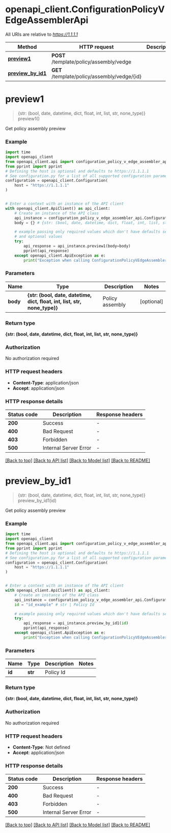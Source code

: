 # openapi_client.ConfigurationPolicyVEdgeAssemblerApi

All URIs are relative to *https://1.1.1.1*

Method | HTTP request | Description
------------- | ------------- | -------------
[**preview1**](ConfigurationPolicyVEdgeAssemblerApi.md#preview1) | **POST** /template/policy/assembly/vedge | 
[**preview_by_id1**](ConfigurationPolicyVEdgeAssemblerApi.md#preview_by_id1) | **GET** /template/policy/assembly/vedge/{id} | 


# **preview1**
> {str: (bool, date, datetime, dict, float, int, list, str, none_type)} preview1()



Get policy assembly preview

### Example


```python
import time
import openapi_client
from openapi_client.api import configuration_policy_v_edge_assembler_api
from pprint import pprint
# Defining the host is optional and defaults to https://1.1.1.1
# See configuration.py for a list of all supported configuration parameters.
configuration = openapi_client.Configuration(
    host = "https://1.1.1.1"
)


# Enter a context with an instance of the API client
with openapi_client.ApiClient() as api_client:
    # Create an instance of the API class
    api_instance = configuration_policy_v_edge_assembler_api.ConfigurationPolicyVEdgeAssemblerApi(api_client)
    body = {} # {str: (bool, date, datetime, dict, float, int, list, str, none_type)} | Policy assembly (optional)

    # example passing only required values which don't have defaults set
    # and optional values
    try:
        api_response = api_instance.preview1(body=body)
        pprint(api_response)
    except openapi_client.ApiException as e:
        print("Exception when calling ConfigurationPolicyVEdgeAssemblerApi->preview1: %s\n" % e)
```


### Parameters

Name | Type | Description  | Notes
------------- | ------------- | ------------- | -------------
 **body** | **{str: (bool, date, datetime, dict, float, int, list, str, none_type)}**| Policy assembly | [optional]

### Return type

**{str: (bool, date, datetime, dict, float, int, list, str, none_type)}**

### Authorization

No authorization required

### HTTP request headers

 - **Content-Type**: application/json
 - **Accept**: application/json


### HTTP response details

| Status code | Description | Response headers |
|-------------|-------------|------------------|
**200** | Success |  -  |
**400** | Bad Request |  -  |
**403** | Forbidden |  -  |
**500** | Internal Server Error |  -  |

[[Back to top]](#) [[Back to API list]](../README.md#documentation-for-api-endpoints) [[Back to Model list]](../README.md#documentation-for-models) [[Back to README]](../README.md)

# **preview_by_id1**
> {str: (bool, date, datetime, dict, float, int, list, str, none_type)} preview_by_id1(id)



Get policy assembly preview

### Example


```python
import time
import openapi_client
from openapi_client.api import configuration_policy_v_edge_assembler_api
from pprint import pprint
# Defining the host is optional and defaults to https://1.1.1.1
# See configuration.py for a list of all supported configuration parameters.
configuration = openapi_client.Configuration(
    host = "https://1.1.1.1"
)


# Enter a context with an instance of the API client
with openapi_client.ApiClient() as api_client:
    # Create an instance of the API class
    api_instance = configuration_policy_v_edge_assembler_api.ConfigurationPolicyVEdgeAssemblerApi(api_client)
    id = "id_example" # str | Policy Id

    # example passing only required values which don't have defaults set
    try:
        api_response = api_instance.preview_by_id1(id)
        pprint(api_response)
    except openapi_client.ApiException as e:
        print("Exception when calling ConfigurationPolicyVEdgeAssemblerApi->preview_by_id1: %s\n" % e)
```


### Parameters

Name | Type | Description  | Notes
------------- | ------------- | ------------- | -------------
 **id** | **str**| Policy Id |

### Return type

**{str: (bool, date, datetime, dict, float, int, list, str, none_type)}**

### Authorization

No authorization required

### HTTP request headers

 - **Content-Type**: Not defined
 - **Accept**: application/json


### HTTP response details

| Status code | Description | Response headers |
|-------------|-------------|------------------|
**200** | Success |  -  |
**400** | Bad Request |  -  |
**403** | Forbidden |  -  |
**500** | Internal Server Error |  -  |

[[Back to top]](#) [[Back to API list]](../README.md#documentation-for-api-endpoints) [[Back to Model list]](../README.md#documentation-for-models) [[Back to README]](../README.md)

